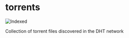 torrents 
========
![Indexed](https://img.shields.io/badge/indexed-260462-blue)

Collection of torrent files discovered in the DHT network
